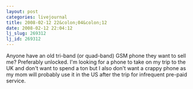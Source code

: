 ```yaml
---
layout: post
categories: livejournal
title: 2008-02-12 22&colon;04&colon;12
date: 2008-02-12 22:04:12
lj_slug: 269312
lj_id: 269312
---
```

Anyone have an old tri-band (or quad-band) GSM phone they want to sell me? Preferably unlocked. I'm looking for a phone to take on my trip to the UK and don't want to spend a ton but I also don't want a crappy phone as my mom will probably use it in the US after the trip for infrequent pre-paid service.

